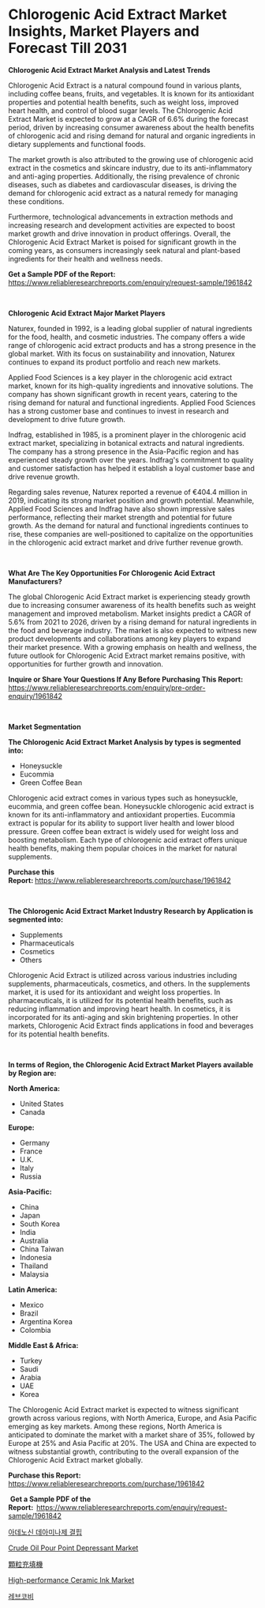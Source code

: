 <p><h1>Chlorogenic Acid Extract Market Insights, Market Players and Forecast Till 2031</h1></p><p><strong>Chlorogenic Acid Extract Market Analysis and Latest Trends</strong></p>
<p><p>Chlorogenic Acid Extract is a natural compound found in various plants, including coffee beans, fruits, and vegetables. It is known for its antioxidant properties and potential health benefits, such as weight loss, improved heart health, and control of blood sugar levels. The Chlorogenic Acid Extract Market is expected to grow at a CAGR of 6.6% during the forecast period, driven by increasing consumer awareness about the health benefits of chlorogenic acid and rising demand for natural and organic ingredients in dietary supplements and functional foods.</p><p>The market growth is also attributed to the growing use of chlorogenic acid extract in the cosmetics and skincare industry, due to its anti-inflammatory and anti-aging properties. Additionally, the rising prevalence of chronic diseases, such as diabetes and cardiovascular diseases, is driving the demand for chlorogenic acid extract as a natural remedy for managing these conditions.</p><p>Furthermore, technological advancements in extraction methods and increasing research and development activities are expected to boost market growth and drive innovation in product offerings. Overall, the Chlorogenic Acid Extract Market is poised for significant growth in the coming years, as consumers increasingly seek natural and plant-based ingredients for their health and wellness needs.</p></p>
<p><strong>Get a Sample PDF of the Report:&nbsp;</strong> <a href="https://www.reliableresearchreports.com/enquiry/request-sample/1961842">https://www.reliableresearchreports.com/enquiry/request-sample/1961842</a></p>
<p>&nbsp;</p>
<p><strong>Chlorogenic Acid Extract Major Market Players</strong></p>
<p><p>Naturex, founded in 1992, is a leading global supplier of natural ingredients for the food, health, and cosmetic industries. The company offers a wide range of chlorogenic acid extract products and has a strong presence in the global market. With its focus on sustainability and innovation, Naturex continues to expand its product portfolio and reach new markets.</p><p>Applied Food Sciences is a key player in the chlorogenic acid extract market, known for its high-quality ingredients and innovative solutions. The company has shown significant growth in recent years, catering to the rising demand for natural and functional ingredients. Applied Food Sciences has a strong customer base and continues to invest in research and development to drive future growth.</p><p>Indfrag, established in 1985, is a prominent player in the chlorogenic acid extract market, specializing in botanical extracts and natural ingredients. The company has a strong presence in the Asia-Pacific region and has experienced steady growth over the years. Indfrag's commitment to quality and customer satisfaction has helped it establish a loyal customer base and drive revenue growth.</p><p>Regarding sales revenue, Naturex reported a revenue of €404.4 million in 2019, indicating its strong market position and growth potential. Meanwhile, Applied Food Sciences and Indfrag have also shown impressive sales performance, reflecting their market strength and potential for future growth. As the demand for natural and functional ingredients continues to rise, these companies are well-positioned to capitalize on the opportunities in the chlorogenic acid extract market and drive further revenue growth.</p></p>
<p>&nbsp;</p>
<p><strong>What Are The Key Opportunities For Chlorogenic Acid Extract Manufacturers?</strong></p>
<p><p>The global Chlorogenic Acid Extract market is experiencing steady growth due to increasing consumer awareness of its health benefits such as weight management and improved metabolism. Market insights predict a CAGR of 5.6% from 2021 to 2026, driven by a rising demand for natural ingredients in the food and beverage industry. The market is also expected to witness new product developments and collaborations among key players to expand their market presence. With a growing emphasis on health and wellness, the future outlook for Chlorogenic Acid Extract market remains positive, with opportunities for further growth and innovation.</p></p>
<p><strong>Inquire or Share Your Questions If Any Before Purchasing This Report:</strong> <a href="https://www.reliableresearchreports.com/enquiry/pre-order-enquiry/1961842">https://www.reliableresearchreports.com/enquiry/pre-order-enquiry/1961842</a></p>
<p>&nbsp;</p>
<p><strong>Market Segmentation</strong></p>
<p><strong>The Chlorogenic Acid Extract Market Analysis by types is segmented into:</strong></p>
<p><ul><li>Honeysuckle</li><li>Eucommia</li><li>Green Coffee Bean</li></ul></p>
<p><p>Chlorogenic acid extract comes in various types such as honeysuckle, eucommia, and green coffee bean. Honeysuckle chlorogenic acid extract is known for its anti-inflammatory and antioxidant properties. Eucommia extract is popular for its ability to support liver health and lower blood pressure. Green coffee bean extract is widely used for weight loss and boosting metabolism. Each type of chlorogenic acid extract offers unique health benefits, making them popular choices in the market for natural supplements.</p></p>
<p><strong>Purchase this Report:&nbsp;</strong><a href="https://www.reliableresearchreports.com/purchase/1961842">https://www.reliableresearchreports.com/purchase/1961842</a></p>
<p>&nbsp;</p>
<p><strong>The Chlorogenic Acid Extract Market Industry Research by Application is segmented into:</strong></p>
<p><ul><li>Supplements</li><li>Pharmaceuticals</li><li>Cosmetics</li><li>Others</li></ul></p>
<p><p>Chlorogenic Acid Extract is utilized across various industries including supplements, pharmaceuticals, cosmetics, and others. In the supplements market, it is used for its antioxidant and weight loss properties. In pharmaceuticals, it is utilized for its potential health benefits, such as reducing inflammation and improving heart health. In cosmetics, it is incorporated for its anti-aging and skin brightening properties. In other markets, Chlorogenic Acid Extract finds applications in food and beverages for its potential health benefits.</p></p>
<p>&nbsp;</p>
<p><strong>In terms of Region, the Chlorogenic Acid Extract Market Players available by Region are:</strong></p>
<p>
    <p> <strong> North America: </strong>
        <ul>
            <li>United States</li>
            <li>Canada</li>
        </ul>
        </p> 
    <p> <strong> Europe: </strong>
        <ul>
            <li>Germany</li>
            <li>France</li>
            <li>U.K.</li>
            <li>Italy</li>
            <li>Russia</li>
        </ul>
        </p> 
    <p> <strong> Asia-Pacific: </strong>
        <ul>
            <li>China</li>
            <li>Japan</li>
            <li>South Korea</li>
            <li>India</li>
            <li>Australia</li>
            <li>China Taiwan</li>
            <li>Indonesia</li>
            <li>Thailand</li>
            <li>Malaysia</li>
        </ul>
        </p> 
    <p> <strong> Latin America: </strong>
        <ul>
            <li>Mexico</li>
            <li>Brazil</li>
            <li>Argentina Korea</li>
            <li>Colombia</li>
        </ul>
        </p> 
    <p> <strong> Middle East & Africa: </strong>
        <ul>
            <li>Turkey</li>
            <li>Saudi</li>
            <li>Arabia</li>
            <li>UAE</li>
            <li>Korea</li>
        </ul>
    </p>
    </p>
<p><p>The Chlorogenic Acid Extract market is expected to witness significant growth across various regions, with North America, Europe, and Asia Pacific emerging as key markets. Among these regions, North America is anticipated to dominate the market with a market share of 35%, followed by Europe at 25% and Asia Pacific at 20%. The USA and China are expected to witness substantial growth, contributing to the overall expansion of the Chlorogenic Acid Extract market globally.</p></p>
<p><strong>Purchase this Report: </strong><a href="https://www.reliableresearchreports.com/purchase/1961842">https://www.reliableresearchreports.com/purchase/1961842</a></p>
<p>&nbsp;<strong>Get a Sample PDF of the Report:&nbsp;&nbsp;</strong><a href="https://www.reliableresearchreports.com/enquiry/request-sample/1961842">https://www.reliableresearchreports.com/enquiry/request-sample/1961842</a></p>
<p><strong></strong></p>
<p><p><a href="https://github.com/fredrickeglers/Market-Research-Report-List-1/blob/main/2388525193423.md">아데노신 데아미나제 결핍</a></p><p><a href="https://github.com/derrinmiltonellis35gcl/Market-Research-Report-List-1/blob/main/crude-oil-pour-point-depressant-market.md">Crude Oil Pour Point Depressant Market</a></p><p><a href="https://github.com/hwbcz413288296/Market-Research-Report-List-1/blob/main/6372942193639.md">顆粒充填機</a></p><p><a href="https://issuu.com/reportprime-2/docs/high-performance-ceramic-ink-market-size-2030.pptx">High-performance Ceramic Ink Market</a></p><p><a href="https://github.com/bunxhcci35271755/Market-Research-Report-List-1/blob/main/1577818193422.md">레브코비</a></p></p>